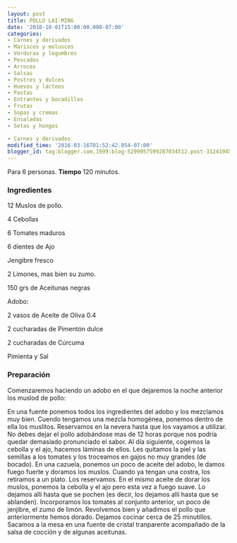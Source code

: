 ```yaml
---
layout: post
title: POLLO LAI-MING
date: '2010-10-01T15:00:00.000-07:00'
categories:
- Carnes y derivados
- Mariscos y moluscos
- Verduras y legumbres
- Pescados
- Arroces
- Salsas
- Postres y dulces
- Huevos y lácteos
- Pastas
- Entrantes y bocadillos
- Frutas
- Sopas y cremas
- Ensaladas
- Setas y hongos

- Carnes y derivados
modified_time: '2016-03-16T01:52:42.054-07:00'
blogger_id: tag:blogger.com,1999:blog-5299957599287034512.post-3124194559775876178
---
```


Para 6 personas.
<b>Tiempo</b> 120 minutos.

<h3>Ingredientes</h3>

12 Muslos de pollo.

4 Cebollas

6 Tomates maduros

6 dientes de Ajo

Jengibre fresco

2 Limones, mas bien su zumo.

150 grs de Aceitunas negras

Adobo:

2 vasos de Aceite de Oliva 0.4

2 cucharadas de Pimentón dulce

2 cucharadas de Cúrcuma

Pimienta y Sal

<h3>Preparación</h3>

Comenzaremos haciendo un adobo en el que dejaremos la noche anterior los muslod de pollo:

En una fuente ponemos todos los ingredientes del adobo y los mezclamos muy bien. Cuendo tengamos una mezcla homogénea, ponemos dentro de ella los muslitos. Reservamos en la nevera hasta que los vayamos a utilizar. No debes dejar el pollo adobándose mas de 12 horas porque nos podría quedar demasiado pronunciado el sabor. Al día siguiente, cogemos la cebolla y el ajo, hacemos láminas de ellos. Les quitamos la piel y las semillas a los tomates y los troceamos en gajos no muy grandes (de bocado). En una cazuela, ponemos un poco de aceite del adobo, le damos fuego fuerte y doramos los muslos. Cuando ya tengan una costra, los retiramos a un plato. Los reservamos. En el mismo aceite de dorar los muslos, ponemos la cebolla y el ajo pero esta vez a fuego suave. Lo dejamos allí hasta que se pochen (es decir, los dejamos allí hasta que se ablanden). Incorporamos los tomates al conjunto anterior, un poco de jenjibre, el zumo de limón. Revolvemos bien y añadimos el pollo que anteriormente hemos dorado. Dejamos cocinar cerca de 25 minutillos. Sacamos a la mesa en una fuente de cristal tranparente acompañado de la salsa de cocción y de algunas aceitunas.

